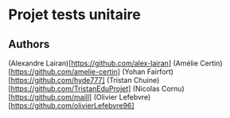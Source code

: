 # Projet tests unitaire

## Authors

(Alexandre Lairan)[https://github.com/alex-lairan]
(Amélie Certin)[https://github.com/amelie-certin]
(Yohan Fairfort)[https://github.com/hyde777]
(Tristan Chuine)[https://github.com/TristanEduProjet]
(Nicolas Cornu)[https://github.com/maill]
(Olivier Lefebvre)[https://github.com/olivierLefebvre96]
